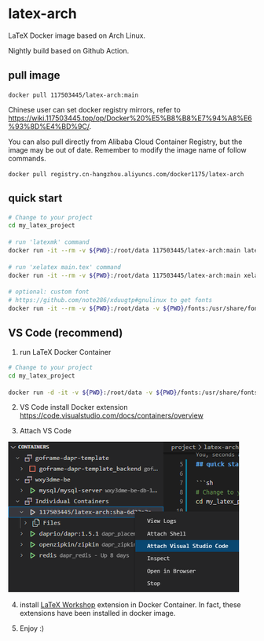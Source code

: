 # latex-arch

LaTeX Docker image based on Arch Linux. 

Nightly build based on Github Action.

## pull image

`docker pull 117503445/latex-arch:main`

Chinese user can set docker registry mirrors, refer to <https://wiki.117503445.top/op/Docker%20%E5%B8%B8%E7%94%A8%E6%93%8D%E4%BD%9C/>.

You can also pull directly from Alibaba Cloud Container Registry, but the image may be out of date. Remember to modify the image name of follow commands.

`docker pull registry.cn-hangzhou.aliyuncs.com/docker1175/latex-arch`

## quick start

```sh
# Change to your project
cd my_latex_project

# run 'latexmk' command
docker run -it --rm -v ${PWD}:/root/data 117503445/latex-arch:main latexmk

# run 'xelatex main.tex' command
docker run -it --rm -v ${PWD}:/root/data 117503445/latex-arch:main xelatex main.tex

# optional: custom font
# https://github.com/note286/xduugtp#gnulinux to get fonts
docker run -it --rm -v ${PWD}:/root/data -v ${PWD}/fonts:/usr/share/fonts 117503445/latex-arch:main latexmk
```

## VS Code (recommend)

1. run LaTeX Docker Container

```sh
# Change to your project
cd my_latex_project

docker run -d -it -v ${PWD}:/root/data -v ${PWD}/fonts:/usr/share/fonts 117503445/latex-arch:main
```

2. VS Code install Docker extension <https://code.visualstudio.com/docs/containers/overview>

3. Attach VS Code

![attach](assets/attach.png)

4. install [LaTeX Workshop](https://marketplace.visualstudio.com/items?itemName=james-yu.latex-workshop) extension in Docker Container. In fact, these extensions have been installed in docker image.

5. Enjoy :)

